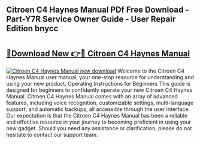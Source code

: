 ## Citroen C4 Haynes Manual PDf Free Download - Part-Y7R Service Owner Guide - User Repair Edition bnycc

# <h2><a href="http://cf29587.oget.top/?id=Citroen+C4+Haynes+Manual">🔗Download New 👉🔴 Citroen C4 Haynes Manual</a></h2>

[![Citroen C4 Haynes Manual new download](https://i.imgur.com/5g1atiW.png)](http://cf29587.oget.top/?id=Citroen+C4+Haynes+Manual)
Welcome to the Citroen C4 Haynes Manual user manual, your one-stop resource for understanding and using your new product. Operating Instructions for Beginners This guide is designed for beginners to confidently operate your new Citroen C4 Haynes Manual. Citroen C4 Haynes Manual comes with an array of advanced features, including voice recognition, customizable settings, multi-language support, and automatic backups, all accessible through the user interface. Our expectation is that the Citroen C4 Haynes Manual has been a reliable and effective resource in your journey to becoming proficient in using your new gadget. Should you need any assistance or clarification, please do not hesitate to contact our support team.
